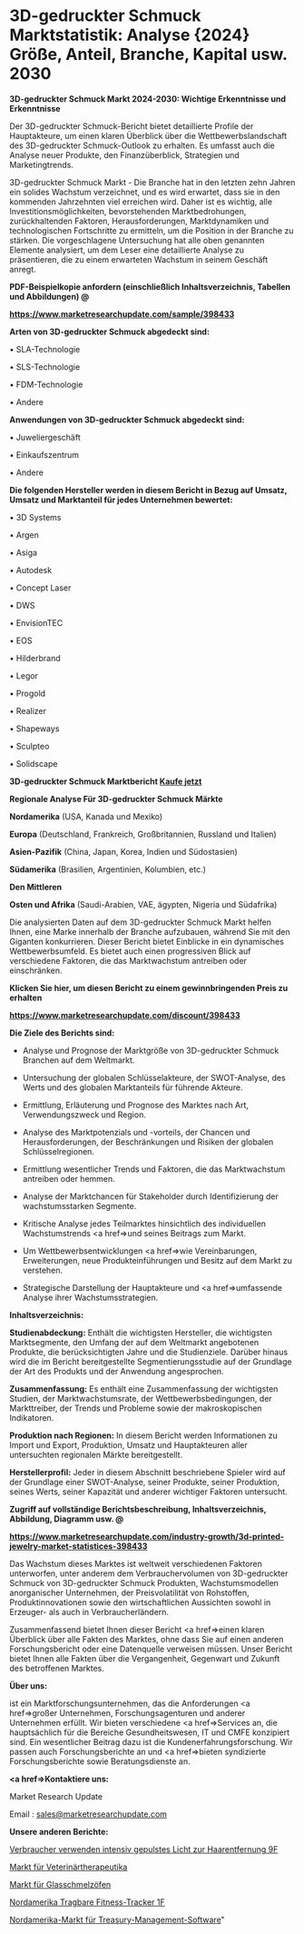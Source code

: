 # 3D-gedruckter Schmuck Marktstatistik: Analyse {2024} Größe, Anteil, Branche, Kapital usw. 2030

<strong>3D-gedruckter Schmuck Markt 2024-2030: Wichtige Erkenntnisse und Erkenntnisse</strong>

Der 3D-gedruckter Schmuck-Bericht bietet detaillierte Profile der Hauptakteure, um einen klaren Überblick über die Wettbewerbslandschaft des 3D-gedruckter Schmuck-Outlook zu erhalten. Es umfasst auch die Analyse neuer Produkte, den Finanzüberblick, Strategien und Marketingtrends.

3D-gedruckter Schmuck Markt - Die Branche hat in den letzten zehn Jahren ein solides Wachstum verzeichnet, und es wird erwartet, dass sie in den kommenden Jahrzehnten viel erreichen wird. Daher ist es wichtig, alle Investitionsmöglichkeiten, bevorstehenden Marktbedrohungen, zurückhaltenden Faktoren, Herausforderungen, Marktdynamiken und technologischen Fortschritte zu ermitteln, um die Position in der Branche zu stärken. Die vorgeschlagene Untersuchung hat alle oben genannten Elemente analysiert, um dem Leser eine detaillierte Analyse zu präsentieren, die zu einem erwarteten Wachstum in seinem Geschäft anregt.



<strong><b>PDF-Beispielkopie anfordern (einschließlich Inhaltsverzeichnis, Tabellen und Abbildungen) @ </b></strong>

<strong><a href=https://www.marketresearchupdate.com/sample/398433>

<strong>https://www.marketresearchupdate.com/sample/398433</u></a></strong></strong>



<strong>Arten von 3D-gedruckter Schmuck abgedeckt sind:</strong>

• SLA-Technologie

• SLS-Technologie

• FDM-Technologie

• Andere



<strong>Anwendungen von 3D-gedruckter Schmuck abgedeckt sind:</strong>

• Juweliergeschäft

• Einkaufszentrum

• Andere



<strong>Die folgenden Hersteller werden in diesem Bericht in Bezug auf Umsatz, Umsatz und Marktanteil für jedes Unternehmen bewertet:</strong>

• 3D Systems

• Argen

• Asiga

• Autodesk

• Concept Laser

• DWS

• EnvisionTEC

• EOS

• Hilderbrand

• Legor

• Progold

• Realizer

• Shapeways

• Sculpteo

• Solidscape



<strong>3D-gedruckter Schmuck Marktbericht <a href=https://www.marketresearchupdate.com/buynow/398433>Kaufe jetzt</a></strong>



<strong>Regionale Analyse Für 3D-gedruckter Schmuck Märkte</strong>



<strong>Nordamerika</strong> (USA, Kanada und Mexiko)



<strong>Europa</strong> (Deutschland, Frankreich, Großbritannien, Russland und Italien)



<strong>Asien-Pazifik</strong> (China, Japan, Korea, Indien und Südostasien)



<strong>Südamerika</strong> (Brasilien, Argentinien, Kolumbien, etc.)



<strong>Den Mittleren</strong> 

<strong>Osten und Afrika</strong> (Saudi-Arabien, VAE, ägypten, Nigeria und Südafrika)

Die analysierten Daten auf dem 3D-gedruckter Schmuck Markt helfen Ihnen, eine Marke innerhalb der Branche aufzubauen, während Sie mit den Giganten konkurrieren. Dieser Bericht bietet Einblicke in ein dynamisches Wettbewerbsumfeld. Es bietet auch einen progressiven Blick auf verschiedene Faktoren, die das Marktwachstum antreiben oder einschränken.



<strong>Klicken Sie hier, um diesen Bericht zu einem gewinnbringenden Preis zu erhalten
</strong>

<strong><a href=https://www.marketresearchupdate.com/discount/398433>https://www.marketresearchupdate.com/discount/398433</b></u></strong></a>



<strong>Die Ziele des Berichts sind:</strong>

- Analyse und Prognose der Marktgröße von 3D-gedruckter Schmuck Branchen auf dem Weltmarkt.

- Untersuchung der globalen Schlüsselakteure, der SWOT-Analyse, des Werts und des globalen Marktanteils für führende Akteure.

- Ermittlung, Erläuterung und Prognose des Marktes nach Art, Verwendungszweck und Region.

- Analyse des Marktpotenzials und -vorteils, der Chancen und Herausforderungen, der Beschränkungen und Risiken der globalen Schlüsselregionen.

- Ermittlung wesentlicher Trends und Faktoren, die das Marktwachstum antreiben oder hemmen.

- Analyse der Marktchancen für Stakeholder durch Identifizierung der wachstumsstarken Segmente.

- Kritische Analyse jedes Teilmarktes hinsichtlich des individuellen Wachstumstrends <a href=>und</a> seines Beitrags zum Markt.

- Um Wettbewerbsentwicklungen <a href=>wie</a> Vereinbarungen, Erweiterungen, neue Produkteinführungen und Besitz auf dem Markt zu verstehen.

- Strategische Darstellung der Hauptakteure und <a href=>umfas</a>sende Analyse ihrer Wachstumsstrategien.



<strong>Inhaltsverzeichnis:</strong>



<strong>Studienabdeckung:</strong> Enthält die wichtigsten Hersteller, die wichtigsten Marktsegmente, den Umfang der auf dem Weltmarkt angebotenen Produkte, die berücksichtigten Jahre und die Studienziele. Darüber hinaus wird die im Bericht bereitgestellte Segmentierungsstudie auf der Grundlage der Art des Produkts und der Anwendung angesprochen.



<strong>Zusammenfassung:</strong> Es enthält eine Zusammenfassung der wichtigsten Studien, der Marktwachstumsrate, der Wettbewerbsbedingungen, der Markttreiber, der Trends und Probleme sowie der makroskopischen Indikatoren.



<strong>Produktion nach Regionen:</strong> In diesem Bericht werden Informationen zu Import und Export, Produktion, Umsatz und Hauptakteuren aller untersuchten regionalen Märkte bereitgestellt.



<strong>Herstellerprofil:</strong> Jeder in diesem Abschnitt beschriebene Spieler wird auf der Grundlage einer SWOT-Analyse, seiner Produkte, seiner Produktion, seines Werts, seiner Kapazität und anderer wichtiger Faktoren untersucht.



<strong><b>Zugriff auf vollständige Berichtsbeschreibung, Inhaltsverzeichnis, Abbildung, Diagramm usw. @ </b></strong>

<strong><a href=https://www.marketresearchupdate.com/industry-growth/3d-printed-jewelry-market-statistices-398433>https://www.marketresearchupdate.com/industry-growth/3d-printed-jewelry-market-statistices-398433</a></strong>

Das Wachstum dieses Marktes ist weltweit verschiedenen Faktoren unterworfen, unter anderem dem Verbrauchervolumen von 3D-gedruckter Schmuck von 3D-gedruckter Schmuck Produkten, Wachstumsmodellen anorganischer Unternehmen, der Preisvolatilität von Rohstoffen, Produktinnovationen sowie den wirtschaftlichen Aussichten sowohl in Erzeuger- als auch in Verbraucherländern.

Zusammenfassend bietet Ihnen dieser Bericht <a href=>einen</a> klaren Überblick über alle Fakten des Marktes, ohne dass Sie auf einen anderen Forschungsbericht oder eine Datenquelle verweisen müssen. Unser Bericht bietet Ihnen alle Fakten über die Vergangenheit, Gegenwart und Zukunft des betroffenen Marktes.



<strong>Über uns:</strong>

 ist ein Marktforschungsunternehmen, das die Anforderungen <a href=>großer</a> Unternehmen, Forschungsagenturen und anderer Unternehmen erfüllt. Wir bieten verschiedene <a href=>Services</a> an, die hauptsächlich für die Bereiche Gesundheitswesen, IT und CMFE konzipiert sind. Ein wesentlicher Beitrag dazu ist die Kundenerfahrungsforschung. Wir passen auch Forschungsberichte an und <a href=>bieten</a> syndizierte Forschungsberichte sowie Beratungsdienste an.



<strong><a href=>Kontaktiere uns:</a></strong>

Market Research Update

Email : sales@marketresearchupdate.com



<strong>Unsere anderen Berichte:</strong>

<a href=https://www.linkedin.com/pulse/consumer-use-intense-pulsed-light-hair-removal-9f>Verbraucher verwenden intensiv gepulstes Licht zur Haarentfernung 9F</a>

<a href=https://www.linkedin.com/pulse/veterinary-therapeutics-market-2023-remarking>Markt für Veterinärtherapeutika</a>

<a href=https://www.linkedin.com/pulse/glass-melting-furnaces-market-2023-analysis-growth-drivers>Markt für Glasschmelzöfen</a>

<a href=https://www.linkedin.com/pulse/north-america-wearable-fitness-trackers-1f>Nordamerika Tragbare Fitness-Tracker 1F</a>

<a href=https://www.linkedin.com/pulse/north-america-treasury-management-software-market-size>Nordamerika-Markt für Treasury-Management-Software</a>"
